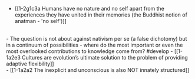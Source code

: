 - [[1-2g1c3a Humans have no nature and no self apart from the experiences they have united in their memories (the Buddhist notion of anatman - 'no self')]]
<br>
- The question is not about against nativism per se (a false dichotomy) but in a continuum of possibilities - where do the most important or even the most overlooked contributions to knowledge come from? #develop 
  - [[1-1a2e3 Cultures are evolution’s ultimate solution to the problem of providing adaptive flexibility]]
<br>
- [[1-1a2a2 The inexplicit and unconscious is also NOT innately structured]]
